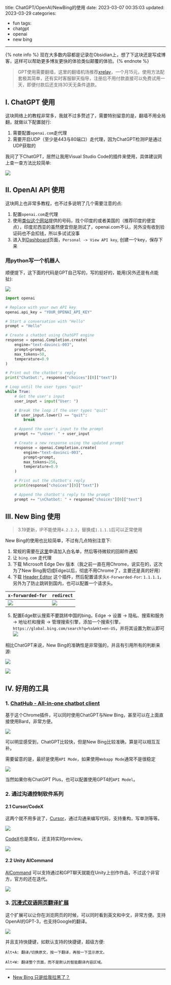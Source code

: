 title: ChatGPT/OpenAI/NewBing的使用
date: 2023-03-07 00:35:03
updated: 2023-03-29
categories:
- fun
tags:
- chatgpt
- openai
- new bing

---

{% note info %} 现在大多数内容都是记录在Obsidian上，想了下这块还是写成博客，这样可以帮助更多博友更快的体验类似颠覆的体验。{% endnote %}

<!-- more -->

> GPT使用需要翻墙，这里的翻墙机场推荐[xrelay](https://isseys.net/#/register?code=BjU5h6ev)，一个月15元，使用方法配套极其简单，还有实时客服聊天指导，注册后不用付款直接可以免费试用一天，即便付款后还支持30天无条件退款。

## I. ChatGPT 使用

这块网络上的教程非常多，我就不过多赘述了，需要特别留意的是，翻墙不用全局翻，就做以下配置就行:

1. 需要配置`openai.com`走代理
2. 需要开启UDP（至少是443与80端口）走代理，因为ChatGPT检测IP是通过UDP获取的


我问了下ChatGPT，居然让我用Visual Studio Code的插件来使用，具体建议网上查一查方法比较简单:

![](/img/gpt_using-b047afc0.png)



## II. OpenAI API 使用

这块网上也非常多教程，也不过多说明了几个需要注意的点:

1. 配置`openai.com`走代理
2. 使用[类似这个网站](https://sms-activate.org/getNumber)提供的号码，找个印度的或者美国的（推荐印度的便宜点），印度尼西亚的虽然便宜但是测试了，openai.com不认，另外没有收到验证码也不会扣钱，所以多试试没事
3. 进入到[Dashboard](https://platform.openai.com/onboarding)页面，`Personal -> View API key`, 创建一个key，保存下来

### 用python写一个机器人

顺便提下，这下面的代码是GPT自己写的，写的挺好的，能用(另外还是有点能扯):

![](/img/gpt_using-9d58700a.png)


```python
import openai

# Replace with your own API key
openai.api_key = "YOUR_OPENAI_API_KEY"

# Start a conversation with "Hello"
prompt = "Hello"

# Create a chatbot using ChatGPT engine
response = openai.Completion.create(
    engine="text-davinci-003",
    prompt=prompt,
    max_tokens=50,
    temperature=0.9
)

# Print out the chatbot's reply
print("Chatbot:", response["choices"][0]["text"])

# Loop until the user types "quit"
while True:
    # Get the user's input
    user_input = input("User: ")

    # Break the loop if the user types "quit"
    if user_input.lower() == "quit":
        break

    # Append the user's input to the prompt
    prompt += "\nUser: " + user_input

    # Create a new response using the updated prompt
    response = openai.Completion.create(
        engine="text-davinci-003",
        prompt=prompt,
        max_tokens=256,
        temperature=0.9
    )

    # Print out the chatbot's reply
    print(response["choices"][0]["text"])

    # Append the chatbot's reply to the prompt
    prompt += "\nChatbot: " + response["choices"][0]["text"]
```

## III. New Bing 使用

> 3.19更新，IP不能使用`4.2.2.2`，替换成`1.1.1.1`后可以正常使用

New Bing的使用也比较简单，不过有几点特别注意下:

1. 常规的需要在[这里](https://www.bing.com/new)申请加入白名单，然后等待微软的回邮件通知
2. 让 `bing.com` 走代理
3. 下载 Microsoft Edge Dev 版本（我之前一直在用Chrome，说实在的，这次为了New Bing我切成Edge以后，彻底不用Chrome了，主要还是真的好用）
4. 下载 [Header Editor](https://microsoftedge.microsoft.com/addons/detail/header-editor/afopnekiinpekooejpchnkgfffaeceko) 这个插件，然后配置请求头`X-Forwarded-For`: `1.1.1.1`，另外为了防止跳转到国内，也可以配置一个请求头。

| `x-forwarded-for` | `redirect` |
| --- | --- |
| ![](/img/gpt_using-ce86973c.png) | ![](/img/gpt_using-baa54a73.png) |

5. 配置Edge默认搜索不要跳转中国的bing，Edge -> 设置 -> 隐私、搜索和服务 -> 地址栏和搜索 -> 管理搜索引擎，添加一个搜索引擎，`https://global.bing.com/search?q=%s&mkt=en-US`，并将其设置为默认即可
![](/img/gpt_using-cfb0f842.png)


相比ChatGPT来说，New Bing的准确性是非常强的，并且有引用所有的判断来源:

![](/img/gpt_using-876e2cdc.png)

![](/img/gpt_using-1e90978a.png)

## IV. 好用的工具

### 1. [ChatHub - All-in-one chatbot client](https://chrome.google.com/webstore/detail/chathub-all-in-one-chatbo/iaakpnchhognanibcahlpcplchdfmgma/related)

基于这个Chrome插件，可以同时使用ChatGPT与New Bing，甚至可以在上面直接使用Bard，非常方便。

![](/img/gpt_using-a976b067.png)

可以明显感受到，ChatGPT比较快，但是New Bing比较准确，算是可以相互互补。

需要留意的是，最好是使用`API Mode`，如果使用`Webapp Mode`通常不是很稳定

![](/img/gpt_using-50d1bbe5.png)

当然如果你有ChatGPT Plus，也可以配置使用GPT4的`API Model`。

### 2. 通过沟通控制软件系列

#### 2.1 Cursor/CodeX

这两个就不用多说了，[Cursor](https://www.cursor.so/)，通过沟通来编写代码，支持重构，写单测等等。

![](/img/gpt_using-19f078c2.png)

[CodeX](https://openai.com/blog/openai-codex)也是类似，还支持实时preview。

![](/img/gpt_using-7d965930.png)

#### 2.2 Unity AICommand

[AICommand](https://github.com/keijiro/AICommand) 可以支持通过和GPT聊天就能在Unity上创作作品，不过这个非官方，官方的还在迭代。

![](/img/gpt_using-f16d1b5e.png)

### 3. [沉浸式双语网页翻译扩展](https://immersive-translate.owenyoung.com/)

这个扩展可以让你在浏览网页的时候，可以同时看到英文和中文，非常方便。支持OpenAI的GPT-3，也支持Google的翻译。

![](/img/gpt_using-4bf0cf9f.png)

并且支持快捷键，如默认支持的快捷键，超级方便:

```
Alt+A: 翻译/切换原文，按一下翻译，再按一下显示原文。

Alt+W: 翻译整个页面，而不是默认的智能翻译内容区域。
```


---

- [New Bing 只是给我拉黑了？](https://www.v2ex.com/t/924296)
